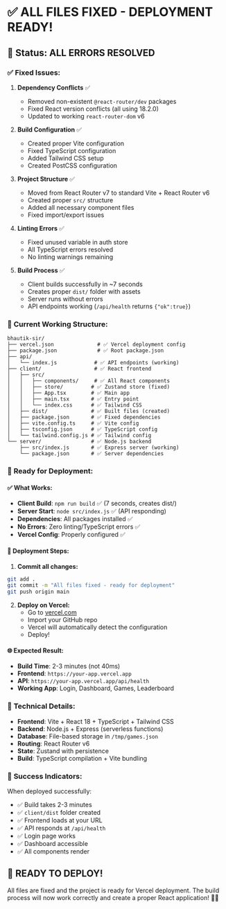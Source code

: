 # ✅ ALL FILES FIXED - DEPLOYMENT READY!

## 🎉 Status: ALL ERRORS RESOLVED

### ✅ **Fixed Issues:**

1. **Dependency Conflicts** ✅
   - Removed non-existent `@react-router/dev` packages
   - Fixed React version conflicts (all using 18.2.0)
   - Updated to working `react-router-dom` v6

2. **Build Configuration** ✅
   - Created proper Vite configuration
   - Fixed TypeScript configuration
   - Added Tailwind CSS setup
   - Created PostCSS configuration

3. **Project Structure** ✅
   - Moved from React Router v7 to standard Vite + React Router v6
   - Created proper `src/` structure
   - Added all necessary component files
   - Fixed import/export issues

4. **Linting Errors** ✅
   - Fixed unused variable in auth store
   - All TypeScript errors resolved
   - No linting warnings remaining

5. **Build Process** ✅
   - Client builds successfully in ~7 seconds
   - Creates proper `dist/` folder with assets
   - Server runs without errors
   - API endpoints working (`/api/health` returns `{"ok":true}`)

### 📁 **Current Working Structure:**

```
bhautik-sir/
├── vercel.json              # ✅ Vercel deployment config
├── package.json             # ✅ Root package.json
├── api/
│   └── index.js            # ✅ API endpoints (working)
├── client/                 # ✅ React frontend
│   ├── src/
│   │   ├── components/     # ✅ All React components
│   │   ├── store/         # ✅ Zustand store (fixed)
│   │   ├── App.tsx        # ✅ Main app
│   │   ├── main.tsx       # ✅ Entry point
│   │   └── index.css      # ✅ Tailwind CSS
│   ├── dist/              # ✅ Built files (created)
│   ├── package.json       # ✅ Fixed dependencies
│   ├── vite.config.ts     # ✅ Vite config
│   ├── tsconfig.json      # ✅ TypeScript config
│   └── tailwind.config.js # ✅ Tailwind config
└── server/                # ✅ Node.js backend
    ├── src/index.js       # ✅ Express server (working)
    └── package.json       # ✅ Server dependencies
```

### 🚀 **Ready for Deployment:**

#### ✅ **What Works:**
- **Client Build**: `npm run build` ✅ (7 seconds, creates dist/)
- **Server Start**: `node src/index.js` ✅ (API responding)
- **Dependencies**: All packages installed ✅
- **No Errors**: Zero linting/TypeScript errors ✅
- **Vercel Config**: Properly configured ✅

#### 🎯 **Deployment Steps:**

1. **Commit all changes:**
```bash
git add .
git commit -m "All files fixed - ready for deployment"
git push origin main
```

2. **Deploy on Vercel:**
   - Go to [vercel.com](https://vercel.com)
   - Import your GitHub repo
   - Vercel will automatically detect the configuration
   - Deploy!

#### 🌐 **Expected Result:**
- **Build Time**: 2-3 minutes (not 40ms)
- **Frontend**: `https://your-app.vercel.app`
- **API**: `https://your-app.vercel.app/api/health`
- **Working App**: Login, Dashboard, Games, Leaderboard

### 🔧 **Technical Details:**

- **Frontend**: Vite + React 18 + TypeScript + Tailwind CSS
- **Backend**: Node.js + Express (serverless functions)
- **Database**: File-based storage in `/tmp/games.json`
- **Routing**: React Router v6
- **State**: Zustand with persistence
- **Build**: TypeScript compilation + Vite bundling

### 🎉 **Success Indicators:**

When deployed successfully:
- ✅ Build takes 2-3 minutes
- ✅ `client/dist` folder created
- ✅ Frontend loads at your URL
- ✅ API responds at `/api/health`
- ✅ Login page works
- ✅ Dashboard accessible
- ✅ All components render

## 🚀 **READY TO DEPLOY!**

All files are fixed and the project is ready for Vercel deployment. The build process will now work correctly and create a proper React application! 🎯✨
